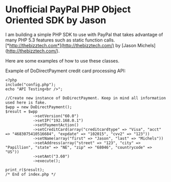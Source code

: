 # Unofficial PayPal PHP Object Oriented SDK by Jason

I am building a simple PHP SDK to use with PayPal that takes advantage of many PHP 5.3 features such as static function calls. [*http://thebizztech.com*](http://thebizztech.com/) by [Jason Michels] (http://thebizztech.com/).

Here are some examples of how to use these classes.

Example of DoDirectPayment credit card processing API:

	<?php
	include("config.php");
	echo "API Testing<br />";

	//Create new instance of DoDirectPayment. Keep in mind all information used here is fake.
	$wpp = new DoDirectPayment();
	$result = $wpp
				->setVersion("60.0")
				->setIP("192.168.0.1")
				->setPaymentAction()
				->setCreditCard(array("creditcardtype" => "Visa", "acct" => "4683075410516684", "expdate" => "102015", "cvv2" => "123"))
				->setName(array("first" => "Jason", "last" => "Michels"))
				->setAddress(array("street" => "123", "city" => "Papillion", "state" => "NE", "zip" => "68046", "countrycode" => "US"))
				->setAmt("3.60")
				->execute();

	print_r($result);
	/* End of index.php */